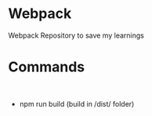 # Webpack
Webpack Repository to save my learnings

<h1>Commands</h1><br>
<ul>
  <li>npm run build (build in /dist/ folder)</li>
</ul>
